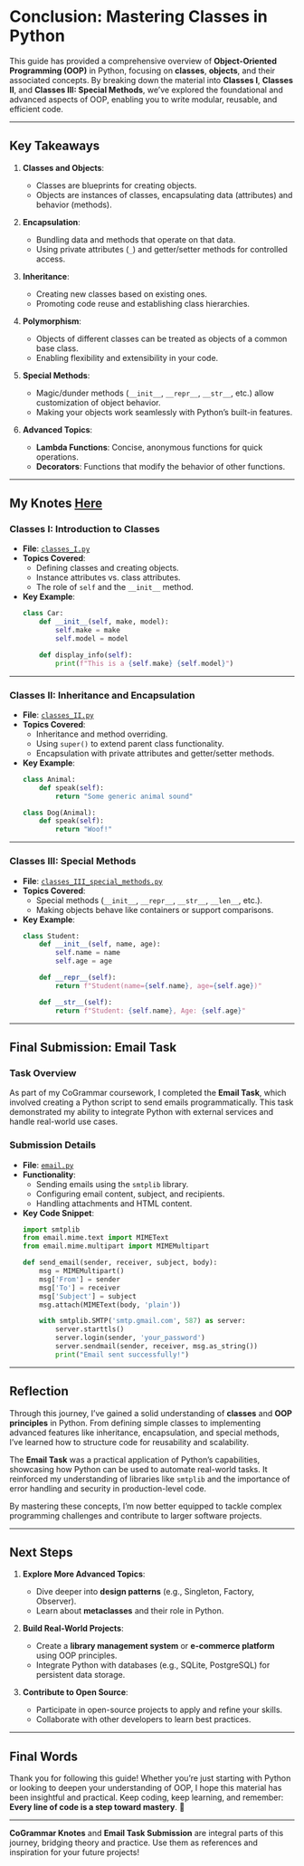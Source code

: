 # Conclusion: Mastering Classes in Python

This guide has provided a comprehensive overview of **Object-Oriented Programming (OOP)** in Python, focusing on **classes**, **objects**, and their associated concepts. By breaking down the material into **Classes I**, **Classes II**, and **Classes III: Special Methods**, we’ve explored the foundational and advanced aspects of OOP, enabling you to write modular, reusable, and efficient code.

---

## Key Takeaways

1. **Classes and Objects**:
   - Classes are blueprints for creating objects.
   - Objects are instances of classes, encapsulating data (attributes) and behavior (methods).

2. **Encapsulation**:
   - Bundling data and methods that operate on that data.
   - Using private attributes (`_`) and getter/setter methods for controlled access.

3. **Inheritance**:
   - Creating new classes based on existing ones.
   - Promoting code reuse and establishing class hierarchies.

4. **Polymorphism**:
   - Objects of different classes can be treated as objects of a common base class.
   - Enabling flexibility and extensibility in your code.

5. **Special Methods**:
   - Magic/dunder methods (`__init__`, `__repr__`, `__str__`, etc.) allow customization of object behavior.
   - Making your objects work seamlessly with Python’s built-in features.

6. **Advanced Topics**:
   - **Lambda Functions**: Concise, anonymous functions for quick operations.
   - **Decorators**: Functions that modify the behavior of other functions.

---

## My Knotes [Here](PDFKnotes.py)

### Classes I: Introduction to Classes
- **File**: [`classes_I.py`](classes-I.py)
- **Topics Covered**:
  - Defining classes and creating objects.
  - Instance attributes vs. class attributes.
  - The role of `self` and the `__init__` method.
- **Key Example**:
  ```python
  class Car:
      def __init__(self, make, model):
          self.make = make
          self.model = model

      def display_info(self):
          print(f"This is a {self.make} {self.model}")
  ```

---

### Classes II: Inheritance and Encapsulation
- **File**: [`classes_II.py`](classes-II.py)
- **Topics Covered**:
  - Inheritance and method overriding.
  - Using `super()` to extend parent class functionality.
  - Encapsulation with private attributes and getter/setter methods.
- **Key Example**:
  ```python
  class Animal:
      def speak(self):
          return "Some generic animal sound"

  class Dog(Animal):
      def speak(self):
          return "Woof!"
  ```

---

### Classes III: Special Methods
- **File**: [`classes_III_special_methods.py`](Classes-III:-Special-Methods.py)
- **Topics Covered**:
  - Special methods (`__init__`, `__repr__`, `__str__`, `__len__`, etc.).
  - Making objects behave like containers or support comparisons.
- **Key Example**:
  ```python
  class Student:
      def __init__(self, name, age):
          self.name = name
          self.age = age

      def __repr__(self):
          return f"Student(name={self.name}, age={self.age})"

      def __str__(self):
          return f"Student: {self.name}, Age: {self.age}"
  ```

---

## Final Submission: Email Task

### Task Overview
As part of my CoGrammar coursework, I completed the **Email Task**, which involved creating a Python script to send emails programmatically. This task demonstrated my ability to integrate Python with external services and handle real-world use cases.

### Submission Details
- **File**: [`email.py`](email.py)
- **Functionality**:
  - Sending emails using the `smtplib` library.
  - Configuring email content, subject, and recipients.
  - Handling attachments and HTML content.
- **Key Code Snippet**:
  ```python
  import smtplib
  from email.mime.text import MIMEText
  from email.mime.multipart import MIMEMultipart

  def send_email(sender, receiver, subject, body):
      msg = MIMEMultipart()
      msg['From'] = sender
      msg['To'] = receiver
      msg['Subject'] = subject
      msg.attach(MIMEText(body, 'plain'))

      with smtplib.SMTP('smtp.gmail.com', 587) as server:
          server.starttls()
          server.login(sender, 'your_password')
          server.sendmail(sender, receiver, msg.as_string())
          print("Email sent successfully!")
  ```

---

## Reflection

Through this journey, I’ve gained a solid understanding of **classes** and **OOP principles** in Python. From defining simple classes to implementing advanced features like inheritance, encapsulation, and special methods, I’ve learned how to structure code for reusability and scalability.

The **Email Task** was a practical application of Python’s capabilities, showcasing how Python can be used to automate real-world tasks. It reinforced my understanding of libraries like `smtplib` and the importance of error handling and security in production-level code.

By mastering these concepts, I’m now better equipped to tackle complex programming challenges and contribute to larger software projects.

---

## Next Steps

1. **Explore More Advanced Topics**:
   - Dive deeper into **design patterns** (e.g., Singleton, Factory, Observer).
   - Learn about **metaclasses** and their role in Python.

2. **Build Real-World Projects**:
   - Create a **library management system** or **e-commerce platform** using OOP principles.
   - Integrate Python with databases (e.g., SQLite, PostgreSQL) for persistent data storage.

3. **Contribute to Open Source**:
   - Participate in open-source projects to apply and refine your skills.
   - Collaborate with other developers to learn best practices.

---

## Final Words

Thank you for following this guide! Whether you’re just starting with Python or looking to deepen your understanding of OOP, I hope this material has been insightful and practical. Keep coding, keep learning, and remember: **Every line of code is a step toward mastery**. 🚀

---

**CoGrammar Knotes** and **Email Task Submission** are integral parts of this journey, bridging theory and practice. Use them as references and inspiration for your future projects!
